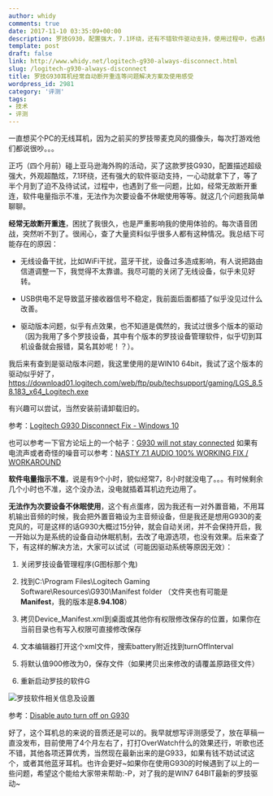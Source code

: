 ```yaml
---
author: whidy
comments: true
date: 2017-11-10 03:35:09+00:00
description: 罗技G930，配置强大，7.1环绕，还有不错软件驱动支持，使用过程中，也遇到了些一问题，比如，经常无故断开重连，软件电量指示不准，无法作为次要设备不休眠使用等等。
template: post
draft: false
link: http://www.whidy.net/logitech-g930-always-disconnect.html
slug: /logitech-g930-always-disconnect
title: 罗技G930耳机经常自动断开重连等问题解决方案及使用感受
wordpress_id: 2981
category: '评测'
tags:
- 技术
- 评测
---
```


一直想买个PC的无线耳机，因为之前买的罗技带麦克风的摄像头，每次打游戏他们都说很吵。。。

正巧（四个月前）碰上亚马逊海外购的活动，买了这款罗技G930，配置描述超级强大，外观超酷炫，7.1环绕，还有强大的软件驱动支持，一心动就拿下了，等了半个月到了迫不及待试试，过程中，也遇到了些一问题，比如，经常无故断开重连，软件电量指示不准，无法作为次要设备不休眠使用等等。就这几个问题我简单聊聊。

**经常无故断开重连**，困扰了我很久，也是严重影响我的使用体验的。每次语音团战，突然听不到了。很闹心，查了大量资料似乎很多人都有这种情况。我总结下可能存在的原因：



 	
  * 无线设备干扰，比如WiFi干扰，蓝牙干扰，设备过多造成影响，有人说把路由信道调整一下，我觉得不太靠谱。我尽可能的关闭了无线设备，似乎未见好转。

 	
  * USB供电不足导致蓝牙接收器信号不稳定，我前面后面都插了似乎没见过什么改善。

 	
  * 驱动版本问题，似乎有点效果，也不知道是偶然的，我试过很多个版本的驱动（因为我用了多个罗技设备，其中有个版本的罗技设备管理软件，似乎切到耳机设备就会报错，莫名其妙呢！？）。


我后来有查到是驱动版本问题，我这里使用的是WIN10 64bit，我试了这个版本的驱动似乎好了，https://download01.logitech.com/web/ftp/pub/techsupport/gaming/LGS_8.58.183_x64_Logitech.exe

有兴趣可以尝试，当然安装前请卸载旧的。

参考：[Logitech G930 Disconnect Fix - Windows 10](https://www.youtube.com/watch?v=nA-kvcvZ40M)

<!-- more -->
也可以参考一下官方论坛上的一个帖子：[G930 will not stay connected](https://community.logitech.com/s/question/0D53100006iBRfiCAG/g930)
如果有电流声或者奇怪的噪音可以参考：[NASTY 7.1 AUDIO 100% WORKING FIX / WORKAROUND](http://steamcommunity.com/app/91310/discussions/0/828925216535994327/)

**软件电量指示不准**，说是有9个小时，貌似经常7，8小时就没电了。。。有时候剩余几个小时也不准，这个没办法，没电就插着耳机边充边用了。

**无法作为次要设备不休眠使用**，这个有点蛋疼，因为我还有一对外置音箱，不用耳机输出音频的时候，我会把外置音箱设为主音频设备，但是我还是想用G930的麦克风的，可是这样的话G930大概过15分钟，就会自动关闭，并不会保持开启，我一开始以为是系统的设备自动休眠机制，去改了电源选项，也没有效果。后来查了下，有这样的解决方法，大家可以试试（可能因驱动系统等原因无效）：



 	
  1. 关闭罗技设备管理程序(G图标那个鬼)

 	
  2. 找到C:\Program Files\Logitech Gaming Software\Resources\G930\Manifest folder
（文件夹也有可能是**Manifest**，我的版本是**8.94.108**）

 	
  3. 拷贝Device_Manifest.xml到桌面或其他你有权限修改保存的位置，如果你在当前目录也有写入权限可直接修改保存

 	
  4. 文本编辑器打开这个xml文件，搜索battery附近找到turnOffInterval

 	
  5. 将默认值900修改为0，保存文件（如果拷贝出来修改的请覆盖原路径文件）

 	
  6. 重新启动罗技的软件G


![罗技软件相关信息及设置](https://www.whidy.net/wp-content/uploads/2017/11/Logitech-400x232.jpg)

参考：[Disable auto turn off on G930](https://community.logitech.com/s/question/0D53100006jfuiSCAQ/disable-auto-turn-off-on-g930)

好了，这个耳机总的来说的音质还是可以的。我早就想写评测感受了，放在草稿一直没发布，目前使用了4个月左右了，打打OverWatch什么的效果还行，听歌也还不错，其他各项还算优秀，当然现在最新出来的是G933，如果有钱不妨试试这个，或者其他蓝牙耳机。也许会更好~如果你在使用G930的时候遇到了以上的一些问题，希望这个能给大家带来帮助:-P，对了我的是WIN7 64BIT最新的罗技驱动~
